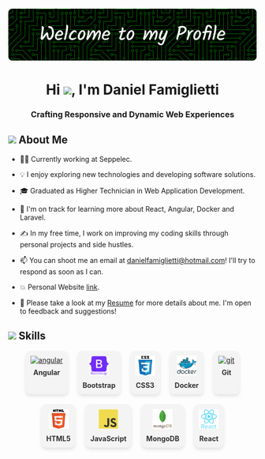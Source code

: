 ![Header](github-header-image.png)

<h1 align="center">Hi <img src = "https://raw.githubusercontent.com/MartinHeinz/MartinHeinz/master/wave.gif" width = 30px>, I'm Daniel Famiglietti</h1>
<h3 align="center">Crafting Responsive and Dynamic Web Experiences</h3>

## <picture><img src = "https://github.com/7oSkaaa/7oSkaaa/blob/main/Images/about_me.gif?raw=true" width = 50px></picture> About Me

- 👨‍💻 Currently working at Seppelec.

- 💡 I enjoy exploring new technologies and developing software solutions.

- 🎓 Graduated as Higher Technician in Web Application Development.

- 🌱 I'm on track for learning more about React, Angular, Docker and Laravel.

- ✍️ In my free time, I work on improving my coding skills through personal projects and side hustles.

- 📫 You can shoot me an email at danielfamiglietti@hotmail.com! I'll try to respond as soon as I can.

- 💥 Personal Website [link](https://danielfamiglietti-portafolio.netlify.app/).

- 📄 Please take a look at my [Resume](https://drive.google.com/file/d/1eMnqkBWPn8zzlU8JADG8Z1tPAi6QRTuE/view?usp=drive_link) for more details about me. I'm open to feedback and suggestions!

## <img src = "https://media2.giphy.com/media/QssGEmpkyEOhBCb7e1/giphy.gif?cid=ecf05e47a0n3gi1bfqntqmob8g9aid1oyj2wr3ds3mg700bl&rid=giphy.gif" width = "25"><b> Skills</b>

<div style="display: flex; flex-wrap: wrap; justify-content: center; gap: 20px;">

  <div style="display: flex; flex-direction: column; align-items: center; padding: 10px; background-color: #f4f4f4; border-radius: 10px; box-shadow: 0 4px 6px rgba(0, 0, 0, 0.1); transition: transform 0.3s, background-color 0.3s;">
    <a href="https://angular.io" target="_blank" rel="noreferrer">
      <img src="https://angular.io/assets/images/logos/angular/angular.svg" alt="angular" style="width: 40px; height: 40px;"/>
    </a>
    <span style="margin-top: 8px; font-size: 14px; color: #333; font-weight: bold;">Angular</span>
  </div>

  <div style="display: flex; flex-direction: column; align-items: center; padding: 10px; background-color: #f4f4f4; border-radius: 10px; box-shadow: 0 4px 6px rgba(0, 0, 0, 0.1); transition: transform 0.3s, background-color 0.3s;">
    <a href="https://getbootstrap.com" target="_blank" rel="noreferrer">
      <img src="https://raw.githubusercontent.com/devicons/devicon/master/icons/bootstrap/bootstrap-plain-wordmark.svg" alt="bootstrap" style="width: 40px; height: 40px;"/>
    </a>
    <span style="margin-top: 8px; font-size: 14px; color: #333; font-weight: bold;">Bootstrap</span>
  </div>

  <div style="display: flex; flex-direction: column; align-items: center; padding: 10px; background-color: #f4f4f4; border-radius: 10px; box-shadow: 0 4px 6px rgba(0, 0, 0, 0.1); transition: transform 0.3s, background-color 0.3s;">
    <a href="https://www.w3schools.com/css/" target="_blank" rel="noreferrer">
      <img src="https://raw.githubusercontent.com/devicons/devicon/master/icons/css3/css3-original-wordmark.svg" alt="css3" style="width: 40px; height: 40px;"/>
    </a>
    <span style="margin-top: 8px; font-size: 14px; color: #333; font-weight: bold;">CSS3</span>
  </div>

  <div style="display: flex; flex-direction: column; align-items: center; padding: 10px; background-color: #f4f4f4; border-radius: 10px; box-shadow: 0 4px 6px rgba(0, 0, 0, 0.1); transition: transform 0.3s, background-color 0.3s;">
    <a href="https://www.docker.com/" target="_blank" rel="noreferrer">
      <img src="https://raw.githubusercontent.com/devicons/devicon/master/icons/docker/docker-original-wordmark.svg" alt="docker" style="width: 40px; height: 40px;"/>
    </a>
    <span style="margin-top: 8px; font-size: 14px; color: #333; font-weight: bold;">Docker</span>
  </div>

  <div style="display: flex; flex-direction: column; align-items: center; padding: 10px; background-color: #f4f4f4; border-radius: 10px; box-shadow: 0 4px 6px rgba(0, 0, 0, 0.1); transition: transform 0.3s, background-color 0.3s;">
    <a href="https://git-scm.com/" target="_blank" rel="noreferrer">
      <img src="https://www.vectorlogo.zone/logos/git-scm/git-scm-icon.svg" alt="git" style="width: 40px; height: 40px;"/>
    </a>
    <span style="margin-top: 8px; font-size: 14px; color: #333; font-weight: bold;">Git</span>
  </div>

  <div style="display: flex; flex-direction: column; align-items: center; padding: 10px; background-color: #f4f4f4; border-radius: 10px; box-shadow: 0 4px 6px rgba(0, 0, 0, 0.1); transition: transform 0.3s, background-color 0.3s;">
    <a href="https://www.w3.org/html/" target="_blank" rel="noreferrer">
      <img src="https://raw.githubusercontent.com/devicons/devicon/master/icons/html5/html5-original-wordmark.svg" alt="html5" style="width: 40px; height: 40px;"/>
    </a>
    <span style="margin-top: 8px; font-size: 14px; color: #333; font-weight: bold;">HTML5</span>
  </div>

  <div style="display: flex; flex-direction: column; align-items: center; padding: 10px; background-color: #f4f4f4; border-radius: 10px; box-shadow: 0 4px 6px rgba(0, 0, 0, 0.1); transition: transform 0.3s, background-color 0.3s;">
    <a href="https://developer.mozilla.org/en-US/docs/Web/JavaScript" target="_blank" rel="noreferrer">
      <img src="https://raw.githubusercontent.com/devicons/devicon/master/icons/javascript/javascript-original.svg" alt="javascript" style="width: 40px; height: 40px;"/>
    </a>
    <span style="margin-top: 8px; font-size: 14px; color: #333; font-weight: bold;">JavaScript</span>
  </div>

  <div style="display: flex; flex-direction: column; align-items: center; padding: 10px; background-color: #f4f4f4; border-radius: 10px; box-shadow: 0 4px 6px rgba(0, 0, 0, 0.1); transition: transform 0.3s, background-color 0.3s;">
    <a href="https://www.mongodb.com/" target="_blank" rel="noreferrer">
      <img src="https://raw.githubusercontent.com/devicons/devicon/master/icons/mongodb/mongodb-original-wordmark.svg" alt="mongodb" style="width: 40px; height: 40px;"/>
    </a>
    <span style="margin-top: 8px; font-size: 14px; color: #333; font-weight: bold;">MongoDB</span>
  </div>

  <div style="display: flex; flex-direction: column; align-items: center; padding: 10px; background-color: #f4f4f4; border-radius: 10px; box-shadow: 0 4px 6px rgba(0, 0, 0, 0.1); transition: transform 0.3s, background-color 0.3s;">
    <a href="https://reactjs.org/" target="_blank" rel="noreferrer">
      <img src="https://raw.githubusercontent.com/devicons/devicon/master/icons/react/react-original-wordmark.svg" alt="react" style="width: 40px; height: 40px;"/>
    </a>
    <span style="margin-top: 8px; font-size: 14px; color: #333; font-weight: bold;">React</span>
  </div>

</div>
